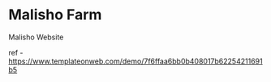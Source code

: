 # Malisho Farm
 Malisho Website
 
 ref - https://www.templateonweb.com/demo/7f6ffaa6bb0b408017b62254211691b5
